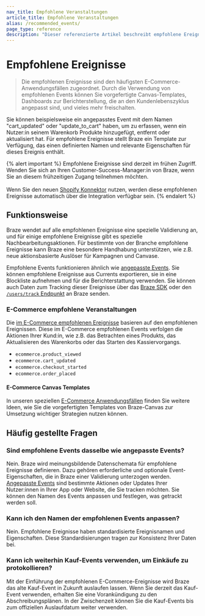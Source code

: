 ```yaml
---
nav_title: Empfohlene Veranstaltungen
article_title: Empfohlene Veranstaltungen
alias: /recommended_events/
page_type: reference
description: "Dieser referenzierte Artikel beschreibt empfohlene Ereignisse, d.h. Empfehlungen von Braze für E-Commerce-Ereignisse."
---
```


# Empfohlene Ereignisse

> Die empfohlenen Ereignisse sind den häufigsten E-Commerce-Anwendungsfällen zugeordnet. Durch die Verwendung von empfohlenen Events können Sie vorgefertigte Canvas-Templates, Dashboards zur Berichterstellung, die an den Kundenlebenszyklus angepasst sind, und vieles mehr freischalten.

Sie können beispielsweise ein angepasstes Event mit dem Namen "cart_updated" oder "update_to_cart" haben, um zu erfassen, wenn ein Nutzer:in seinem Warenkorb Produkte hinzugefügt, entfernt oder aktualisiert hat. Für empfohlene Ereignisse stellt Braze ein Template zur Verfügung, das einen definierten Namen und relevante Eigenschaften für dieses Ereignis enthält.

{% alert important %}
Empfohlene Ereignisse sind derzeit im frühen Zugriff. Wenden Sie sich an Ihren Customer-Success-Manager:in von Braze, wenn Sie an diesem frühzeitigen Zugang teilnehmen möchten. <br><br>Wenn Sie den neuen [Shopify Konnektor]({{site.baseurl}}/partners/message_orchestration/channel_extensions/ecommerce/shopify/) nutzen, werden diese empfohlenen Ereignisse automatisch über die Integration verfügbar sein.
{% endalert %}

## Funktionsweise

Braze wendet auf alle empfohlenen Ereignisse eine spezielle Validierung an, und für einige empfohlene Ereignisse gibt es spezielle Nachbearbeitungsaktionen. Für bestimmte von der Branche empfohlene Ereignisse kann Braze eine besondere Handhabung unterstützen, wie z.B. neue aktionsbasierte Auslöser für Kampagnen und Canvase.

Empfohlene Events funktionieren ähnlich wie [angepasste Events]({{site.baseurl}}/user_guide/data/custom_data/custom_events). Sie können empfohlene Ereignisse aus Currents exportieren, sie in eine Blockliste aufnehmen und für die Berichterstattung verwenden. Sie können auch Daten zum Tracking dieser Ereignisse über das [Braze SDK]({{site.baseurl}}/developer_guide/getting_started/sdk_overview) oder den [`/users/track` Endpunkt]({{site.baseurl}}/api/endpoints/user_data/post_user_track) an Braze senden.

### E-Commerce empfohlene Veranstaltungen

Die [im E-Commerce empfohlenen Ereignisse]({{site.baseurl}}/user_guide/engagement_tools/canvas/ideas_and_strategies/ecommerce_use_cases/) basieren auf den empfohlenen Ereignissen. Diese im E-Commerce empfohlenen Events verfolgen die Aktionen Ihrer Kund:in, wie z.B. das Betrachten eines Produkts, das Aktualisieren des Warenkorbs oder das Starten des Kassiervorgangs. 

- `ecommerce.product_viewed`
- `ecommerce.cart_updated`
- `ecommerce.checkout_started`
- `ecommerce.order_placed`

#### E-Commerce Canvas Templates

In unseren speziellen [E-Commerce Anwendungsfällen]({{site.baseurl}}/user_guide/engagement_tools/canvas/ideas_and_strategies/ecommerce_use_cases/) finden Sie weitere Ideen, wie Sie die vorgefertigten Templates von Braze-Canvas zur Umsetzung wichtiger Strategien nutzen können.

## Häufig gestellte Fragen

### Sind empfohlene Events dasselbe wie angepasste Events?

Nein. Braze wird meinungsbildende Datenschemata für empfohlene Ereignisse definieren. Dazu gehören erforderliche und optionale Event-Eigenschaften, die in Braze einer Validierung unterzogen werden. [Angepasste Events]({{site.baseurl}}/user_guide/data/custom_data/custom_events/) sind bestimmte Aktionen oder Updates Ihrer Nutzer:innen in Ihrer App oder Website, die Sie tracken möchten. Sie können den Namen des Events anpassen und festlegen, was getrackt werden soll.

### Kann ich den Namen der empfohlenen Events anpassen?

Nein. Empfohlene Ereignisse haben standardisierte Ereignisnamen und Eigenschaften. Diese Standardisierungen tragen zur Konsistenz Ihrer Daten bei.

### Kann ich weiterhin Kauf-Events verwenden, um Einkäufe zu protokollieren?

Mit der Einführung der empfohlenen E-Commerce-Ereignisse wird Braze das alte Kauf-Event in Zukunft auslaufen lassen. Wenn Sie derzeit das Kauf-Event verwenden, erhalten Sie eine Vorankündigung zu den Abschreibungsplänen. In der Zwischenzeit können Sie die Kauf-Events bis zum offiziellen Auslaufdatum weiter verwenden.